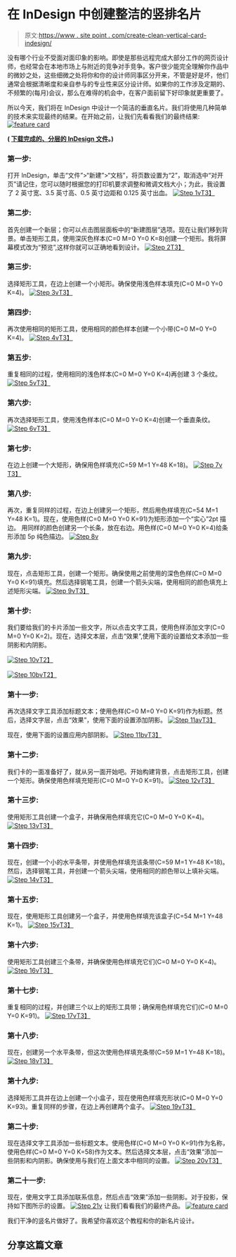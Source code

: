 # 在 InDesign 中创建整洁的竖排名片

> 原文:[https://www . site point . com/create-clean-vertical-card-indesign/](https://www.sitepoint.com/create-clean-verticle-card-indesign/)

没有哪个行业不受面对面印象的影响。即使是那些远程完成大部分工作的网页设计师，也经常会在本地市场上与附近的竞争对手竞争。客户很少能完全理解你作品中的微妙之处，这些细微之处将你和你的设计师同事区分开来，不管是好是坏，他们通常会根据清晰度和亲自参与的专业性来区分设计师。如果你的工作涉及定期的、不频繁的(每月)会议，那么在难得的机会中，在客户面前留下好印象就更重要了。

所以今天，我们将在 InDesign 中设计一个简洁的垂直名片。我们将使用几种简单的技术来实现最终的结果。在开始之前，让我们先看看我们的最终结果:
[![feature card](../Images/62b48dee3f5bea1e9011a22bcad0f62a.png)](https://www.sitepoint.com/wp-content/uploads/2013/09/feature-card.jpg)

**( [下载完成的、分层的 InDesign 文件](https://www.dropbox.com/s/evcxg1mlbqdtsfr/Clean%20Vertical%20Business%20Card.zip)。)**

### 第一步:

打开 InDesign，单击“文件”>“新建”>“文档”，将页数设置为“2”，取消选中“对开页”请记住，您可以随时根据您的打印机要求调整和微调文档大小；为此，我设置了 2 英寸宽、3.5 英寸高、0.5 英寸边距和 0.125 英寸出血。
[![Step 1v](../Images/22b5c88304e9556bdd3e42cf5bcf39e1.png)T3】](https://www.sitepoint.com/wp-content/uploads/2013/09/Step-1v.jpg)

### 第二步:

首先创建一个新层；你可以点击图层面板中的“新建图层”选项。现在让我们移到背景。单击矩形工具，使用深灰色样本(C=0 M=0 Y=0 K=8)创建一个矩形。我将屏幕模式改为“预览”,这样你就可以正确地看到设计。
[![Step 2](../Images/4516bbc2eff293bb3cb810bff24273ac.png)T3】](https://www.sitepoint.com/wp-content/uploads/2013/09/Step-2.jpg)

### 第三步:

选择矩形工具，在边上创建一个小矩形。确保使用浅色样本填充(C=0 M=0 Y=0 K=4)。
[![Step 3v](../Images/5201988731261c43994d383f9894b123.png)T3】](https://www.sitepoint.com/wp-content/uploads/2013/09/Step-3v.jpg)

### 第四步:

再次使用相同的矩形工具，使用相同的颜色样本创建一个小带(C=0 M=0 Y=0 K=4)。
[![Step 4v](../Images/16add4bb3becd2ba4faa1a9c94e4110e.png)T3】](https://www.sitepoint.com/wp-content/uploads/2013/09/Step-4v.jpg)

### 第五步:

重复相同的过程，使用相同的浅色样本(C=0 M=0 Y=0 K=4)再创建 3 个条纹。
[![Step 5v](../Images/7240f535e2da8fc01eb466dfc415d46e.png)T3】](https://www.sitepoint.com/wp-content/uploads/2013/09/Step-5v.jpg)

### 第六步:

再次选择矩形工具，使用浅色样本(C=0 M=0 Y=0 K=4)创建一个垂直条纹。
[![Step 6v](../Images/3d66652fc1077bb901fccda13f12a4d1.png)T3】](https://www.sitepoint.com/wp-content/uploads/2013/09/Step-6v.jpg)

### 第七步:

在边上创建一个大矩形，确保用色样填充(C=59 M=1 Y=48 K=18)。
[![Step 7v](../Images/272c823196fdb20a299098909a6a9780.png)T3】](https://www.sitepoint.com/wp-content/uploads/2013/09/Step-7v.jpg)

### 第八步:

再次，重复同样的过程，在边上创建另一个矩形，然后用色样填充(C=54 M=1 Y=48 K=1)。现在，使用色样(C=0 M=0 Y=0 K=91)为矩形添加一个“实心”2pt 描边。
用同样的颜色创建另一个长条，放在右边。用色样(C=0 M=0 Y=0 K=4)给条形添加 5p 纯色描边。
[![Step 8v](../Images/83734a5dd0166fd998d9d0c7e63484ba.png)](https://www.sitepoint.com/wp-content/uploads/2013/09/Step-8v.jpg)

### 第九步:

现在，点击矩形工具，创建一个矩形。确保使用之前使用的深色色样(C=0 M=0 Y=0 K=91)填充。然后选择钢笔工具，创建一个箭头尖端，使用相同的颜色填充上述矩形尖端。
[![Step 9v](../Images/0838e2dec0a712ae300f2dde60b5e7de.png)T3】](https://www.sitepoint.com/wp-content/uploads/2013/09/Step-9v.jpg)

### 第十步:

我们要给我们的卡片添加一些文字，所以点击文字工具，使用色样添加文字(C=0 M=0 Y=0 K=2)。现在，选择文本层，点击“效果”,使用下面的设置给文本添加一些阴影和内阴影。

[![Step 10v](../Images/f631560ab643d8b730e7e8c5423d06f2.png)T2】](https://www.sitepoint.com/wp-content/uploads/2013/09/Step-10v.jpg)

[![Step 10bv](../Images/ce5ee8fa76192e73e5929a91a0390f14.png)T2】](https://www.sitepoint.com/wp-content/uploads/2013/09/Step-10bv.jpg)

### 第十一步:

再次选择文字工具添加标题文本；使用色样(C=0 M=0 Y=0 K=91)作为标题。然后，选择文字层，点击“效果”，使用下面的设置添加阴影。
[![Step 11av](../Images/608c1aca8adc4d68e2f076abb49dcd2a.png)T3】](https://www.sitepoint.com/wp-content/uploads/2013/09/Step-11av.jpg)

现在，使用下面的设置应用内部阴影。
[![Step 11bv](../Images/4a5939c617b6292abf671d74300f033b.png)T3】](https://www.sitepoint.com/wp-content/uploads/2013/09/Step-11bv.jpg)

### 第十二步:

我们卡的一面准备好了，就从另一面开始吧。开始构建背景，点击矩形工具，创建一个矩形。确保使用色样填充矩形(C=0 M=0 Y=0 K=91)。
[![Step 12v](../Images/e0e57890d96ae79d614ab2407da2db97.png)T3】](https://www.sitepoint.com/wp-content/uploads/2013/09/Step-12v.jpg)

### 第十三步:

使用矩形工具创建一个盒子，并确保用色样填充它(C=0 M=0 Y=0 K=4)。
[![Step 13v](../Images/c154d1717854b05cc0bb3f5cf7eed830.png)T3】](https://www.sitepoint.com/wp-content/uploads/2013/09/Step-13v.jpg)

### 第十四步:

现在，创建一个小的水平条带，并使用色样填充该条带(C=59 M=1 Y=48 K=18)。然后，选择钢笔工具，并创建一个箭头尖端，使用相同的颜色带以上填补尖端。
[![Step 14v](../Images/330daa0b75e5aa20aceb91ed1901bfc8.png)T3】](https://www.sitepoint.com/wp-content/uploads/2013/09/Step-14v.jpg)

### 第十五步:

现在，使用矩形工具创建另一个盒子，并使用色样填充该盒子(C=54 M=1 Y=48 K=1)。
[![Step 15v](../Images/e6200da0782627e3b099fe4f9c721993.png)T3】](https://www.sitepoint.com/wp-content/uploads/2013/09/Step-15v.jpg)

### 第十六步:

使用矩形工具创建三个条带，并确保使用色样填充它们(C=0 M=0 Y=0 K=4)。
[![Step 16v](../Images/550232c9f9b344e90d8454cca6fc4e33.png)T3】](https://www.sitepoint.com/wp-content/uploads/2013/09/Step-16v.jpg)

### 第十七步:

重复相同的过程，并创建三个以上的矩形工具带；确保用色样填充它们(C=0 M=0 Y=0 K=91)。
[![Step 17v](../Images/50f2cec91896c7f95851c11727213b36.png)T3】](https://www.sitepoint.com/wp-content/uploads/2013/09/Step-17v.jpg)

### 第十八步:

现在，创建另一个水平条带，但这次使用色样填充条带(C=59 M=1 Y=48 K=18)。
[![Step 18v](../Images/a154d8ee8bf2b87090f7a74b0609dc31.png)T3】](https://www.sitepoint.com/wp-content/uploads/2013/09/Step-18v.jpg)

### 第十九步:

选择矩形工具并在边上创建一个小盒子，现在使用色样填充形状(C=0 M=0 Y=0 K=93)。重复同样的步骤，在边上再创建两个盒子。
[![Step 19v](../Images/4be3f0a6cbea5e9001a17daf9e43ae5f.png)T3】](https://www.sitepoint.com/wp-content/uploads/2013/09/Step-19v.jpg)

### 第二十步:

现在选择文字工具添加一些标题文本。使用色样(C=0 M=0 Y=0 K=91)作为名称，使用色样(C=0 M=0 Y=0 K=58)作为文本。然后选择文本层，点击“效果”添加一些阴影和内阴影。确保使用与我们在上面文本中相同的设置。
[![Step 20v](../Images/3d0b4c448cf9bdc0601260f902f31b49.png)T3】](https://www.sitepoint.com/wp-content/uploads/2013/09/Step-20v.jpg)

### 第二十一步:

现在，使用文字工具添加联系信息，然后点击“效果”添加一些阴影。对于投影，保持如下图所示的设置。
[![Step 21v](../Images/2db02bcc46fd007d1d1d4abf28a93929.png)](https://www.sitepoint.com/wp-content/uploads/2013/09/Step-21v.jpg) 
让我们看看我们的最终产品。
[![feature card](../Images/62b48dee3f5bea1e9011a22bcad0f62a.png)](https://www.sitepoint.com/wp-content/uploads/2013/09/feature-card.jpg)

我们干净的竖名片做好了。我希望你喜欢这个教程和你的新名片设计。

## 分享这篇文章